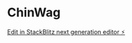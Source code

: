 # ChinWag

[Edit in StackBlitz next generation editor ⚡️](https://stackblitz.com/~/github.com/The-Ruffian-Collective/ChinWag)